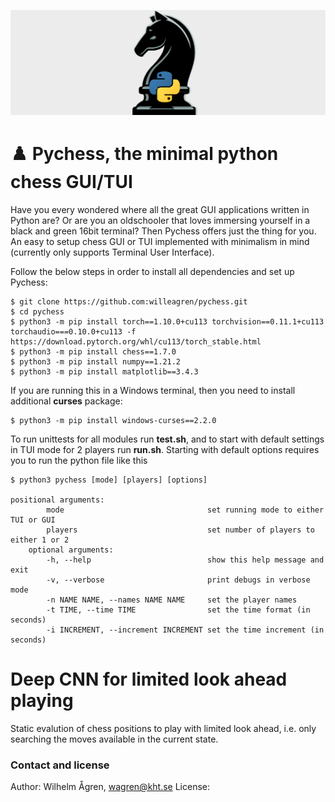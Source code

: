 ![Pychess logo](images/pychess.png)
# ♟️ Pychess, the minimal python chess GUI/TUI 
Have you every wondered where all the great GUI applications written in Python are? Or are you an oldschooler that loves immersing yourself in a black and green 16bit terminal? Then Pychess offers just the thing for you. An easy to setup chess GUI or TUI implemented with minimalism in mind (currently only supports Terminal User Interface).

Follow the below steps in order to install all dependencies and set up Pychess:
```
$ git clone https://github.com:willeagren/pychess.git
$ cd pychess
$ python3 -m pip install torch==1.10.0+cu113 torchvision==0.11.1+cu113 torchaudio===0.10.0+cu113 -f https://download.pytorch.org/whl/cu113/torch_stable.html
$ python3 -m pip install chess==1.7.0
$ python3 -m pip install numpy==1.21.2
$ python3 -m pip install matplotlib==3.4.3
```

If you are running this in a Windows terminal, then you need to install additional **curses** package:
```
$ python3 -m pip install windows-curses==2.2.0
```

To run unittests for all modules run **test.sh**, and to start with default settings in TUI mode for 2 players run **run.sh**.
Starting with default options requires you to run the python file like this
```
$ python3 pychess [mode] [players] [options]

positional arguments:
        mode                                set running mode to either TUI or GUI
        players                             set number of players to either 1 or 2
    optional arguments:
        -h, --help                          show this help message and exit
        -v, --verbose                       print debugs in verbose mode
        -n NAME NAME, --names NAME NAME     set the player names
        -t TIME, --time TIME                set the time format (in seconds)
        -i INCREMENT, --increment INCREMENT set the time increment (in seconds)
```

# Deep CNN for limited look ahead playing
Static evalution of chess positions to play with limited look ahead, i.e. only searching the moves available in the current state.


### Contact and license
Author: Wilhelm Ågren, wagren@kht.se
License: 
